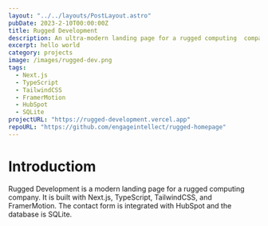```yaml
---
layout: "../../layouts/PostLayout.astro"
pubDate: 2023-2-10T00:00:00Z
title: Rugged Development
description: An ultra-modern landing page for a rugged computing  company.
excerpt: hello world
category: projects
image: /images/rugged-dev.png
tags:
  - Next.js
  - TypeScript
  - TailwindCSS
  - FramerMotion
  - HubSpot
  - SQLite
projectURL: "https://rugged-development.vercel.app"
repoURL: "https://github.com/engageintellect/rugged-homepage"
---
```


# Introductiom

Rugged Development is a modern landing page for a rugged computing company. It is built with Next.js, TypeScript, TailwindCSS, and FramerMotion. The contact form is integrated with HubSpot and the database is SQLite.
